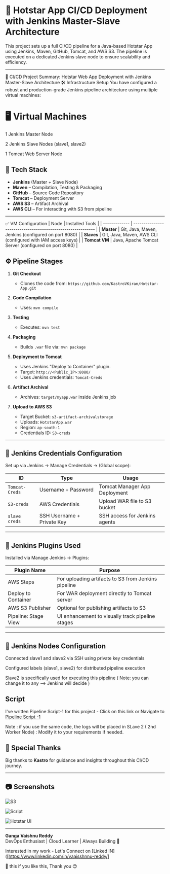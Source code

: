 # 🚀 Hotstar App CI/CD Deployment with Jenkins Master-Slave Architecture

This project sets up a full CI/CD pipeline for a Java-based Hotstar App using Jenkins, Maven, GitHub, Tomcat, and AWS S3. The pipeline is executed on a dedicated Jenkins slave node to ensure scalability and efficiency.

---

🔧 CI/CD Project Summary: Hotstar Web App Deployment with Jenkins Master-Slave Architecture
🛠️ Infrastructure Setup
You have configured a robust and production-grade Jenkins pipeline architecture using multiple virtual machines:

# 🖥️ Virtual Machines
1 Jenkins Master Node

2 Jenkins Slave Nodes (slave1, slave2)

1 Tomcat Web Server Node

## 🧰 Tech Stack

- **Jenkins** (Master + Slave Node)
- **Maven** – Compilation, Testing & Packaging
- **GitHub** – Source Code Repository
- **Tomcat** – Deployment Server
- **AWS S3** – Artifact Archival
- **AWS CLI** – For interacting with S3 from pipeline

---
✅ VM Configuration
| Node          | Installed Tools                                             |
| ------------- | ----------------------------------------------------------- |
| **Master**    | Git, Java, Maven, Jenkins (configured on port 8080)         |
| **Slaves**    | Git, Java, Maven, AWS CLI (configured with IAM access keys) |
| **Tomcat VM** | Java, Apache Tomcat Server (configured on port 8080)        |


## ⚙️ Pipeline Stages

1. **Git Checkout**
   - Clones the code from: `https://github.com/KastroVKiran/Hotstar-App.git`

2. **Code Compilation**
   - Uses: `mvn compile`

3. **Testing**
   - Executes: `mvn test`

4. **Packaging**
   - Builds `.war` file via: `mvn package`

5. **Deployment to Tomcat**
   - Uses Jenkins "Deploy to Container" plugin.
   - Target: `http://<Public_IP>:8080/`
   - Uses Jenkins credentials: `Tomcat-Creds`

6. **Artifact Archival**
   - Archives: `target/myapp.war` inside Jenkins job

7. **Upload to AWS S3**
   - Target Bucket: `s3-artifact-archivalstorage`
   - Uploads: `HotstarApp.war`
   - Region: `ap-south-1`
   - Credentials ID: `S3-creds`

---

## 🔐 Jenkins Credentials Configuration
Set up via Jenkins → Manage Credentials → (Global scope):

| ID             | Type                       | Usage                         |
| -------------- | -------------------------- | ----------------------------- |
| `Tomcat-Creds` | Username + Password        | Tomcat Manager App Deployment |
| `S3-creds`     | AWS Credentials            | Upload WAR file to S3 bucket  |
| `slave creds`  | SSH Username + Private Key | SSH access for Jenkins agents |

---
## 🔌 Jenkins Plugins Used
Installed via Manage Jenkins → Plugins:

| Plugin Name          | Purpose                                             |
| -------------------- | --------------------------------------------------- |
| AWS Steps            | For uploading artifacts to S3 from Jenkins pipeline |
| Deploy to Container  | For WAR deployment directly to Tomcat server        |
| AWS S3 Publisher     | Optional for publishing artifacts to S3             |
| Pipeline: Stage View | UI enhancement to visually track pipeline stages    |

---


##  🔗 Jenkins Nodes Configuration
Connected slave1 and slave2 via SSH using private key credentials

Configured labels (slave1, slave2) for distributed pipeline execution

Slave2 is specifically used for executing this pipeline ( Note: you can change it to any --> Jenkins will decide )


## Script
I've written Pipeline Script-1 for this project - Click on this link or Navigate to 
[Pipeline Script -1](https://github.com/vaaisshnnu/Hotstar-App/blob/4f325663c40175e8b6e54782c4c7a5d679a0ccda/Pipeline%20Script%20-1)

Note : if you use the same code, the logs will be placed in SLave 2 ( 2nd Worker Node) : Modify it to your requirements if needed.


## 🙌 Special Thanks

Big thanks to **Kastro** for guidance and insights throughout this CI/CD journey.  

---

## 📷 Screenshots

![S3](https://github.com/user-attachments/assets/65187f8d-65a6-4ce2-aec6-f6d05a7ec99c)

![Script](https://github.com/user-attachments/assets/71472c58-6c1f-41ee-84a9-f496b8ed3412)

![Hotstar UI](https://github.com/user-attachments/assets/3ce4e79b-2179-4cb2-ba34-090f04f85434)


---

**Ganga Vaishnu Reddy**  
DevOps Enthusiast | Cloud Learner | Always Building 🚀

Interested in my work - Let's Connect on [Linked IN]([https://www.linkedin.com/in/vaaisshnnu-reddy/]

🌟 this if you like this, Thank you 😊

